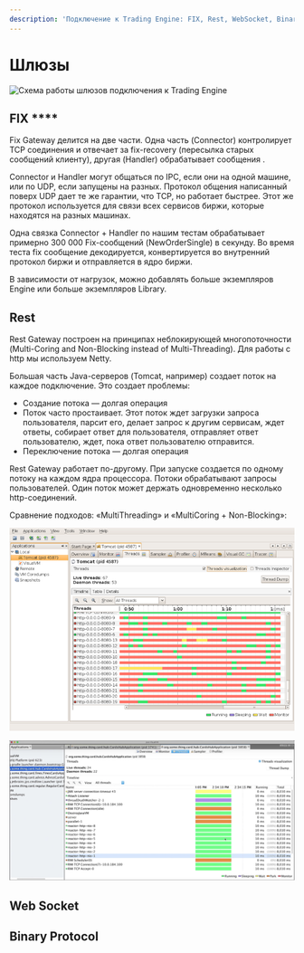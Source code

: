```yaml
---
description: 'Подключение к Trading Engine: FIX, Rest, WebSocket, Binary Protocol.'
---
```


# Шлюзы

![&#x421;&#x445;&#x435;&#x43C;&#x430; &#x440;&#x430;&#x431;&#x43E;&#x442;&#x44B; &#x448;&#x43B;&#x44E;&#x437;&#x43E;&#x432; &#x43F;&#x43E;&#x434;&#x43A;&#x43B;&#x44E;&#x447;&#x435;&#x43D;&#x438;&#x44F; &#x43A; Trading Engine](https://lh6.googleusercontent.com/kMzv-z7SNRzVSTD6j9tbqQ0VmUjfPerG3LHMyQV9jHAxpihAXjvIx-MdPnIRtaVEFgFafy-RxUdGg0QcDPI6zZ11J0bnesOxFUUF1O0E-H1rLPibcdKz-HWcSKvVXrMU9ODL7jZW)

## FIX ****

Fix Gateway делится на две части. Одна часть \(Connector\) контролирует TCP соединения и отвечает за fix-recovery \(пересылка старых сообщений клиенту\), другая \(Handler\) обрабатывает сообщения .

Connector и Handler могут общаться по IPC, если они на одной машине, или по UDP, если запущены на разных. Протокол общения написанный поверх UDP дает те же гарантии, что TCP, но работает быстрее. Этот же протокол используется для связи всех сервисов биржи, которые находятся на разных машинах.

Одна связка Connector + Handler по нашим тестам обрабатывает примерно 300 000 Fix-сообщений \(NewOrderSingle\) в секунду. Во время теста fix сообщение декодируется, конвертируется во внутренний протокол биржи и отправляется в ядро биржи. 

В зависимости от нагрузок, можно добавлять больше экземпляров Engine или больше экземпляров Library.

## **Rest**

Rest Gateway построен на принципах неблокирующей многопоточности \(Multi-Coring and Non-Blocking instead of Multi-Threading\). Для работы с http мы используем Netty.

Большая часть Java-серверов \(Tomcat, например\) создает поток на каждое подключение. Это создает проблемы:

* Создание потока — долгая операция
* Поток часто простаивает. Этот поток ждет загрузки запроса пользователя, парсит его, делает запрос к другим сервисам, ждет ответы, собирает ответ для пользователя, отправляет ответ пользователю, ждет, пока ответ пользователю отправится.
* Переключение потока — долгая  операция

Rest Gateway работает по-другому. При запуске создается по одному потоку на каждом ядра процессора. Потоки обрабатывают запросы пользователей. Один поток может держать одновременно несколько http-соединений.

Сравнение подходов: «MultiThreading» и «MultiCoring + Non-Blocking»:

![&#x411;&#x43B;&#x43E;&#x43A;&#x438;&#x440;&#x443;&#x44E;&#x449;&#x438;&#x439; &#x43A;&#x43E;&#x434;, &#x43E;&#x434;&#x438;&#x43D; &#x43F;&#x43E;&#x442;&#x43E;&#x43A; &#x43D;&#x430; &#x43E;&#x434;&#x43D;&#x43E; &#x441;&#x43E;&#x435;&#x434;&#x438;&#x43D;&#x435;&#x43D;&#x438;&#x435;. &#x41F;&#x43E;&#x442;&#x43E;&#x43A;&#x438; &#x43F;&#x440;&#x43E;&#x441;&#x442;&#x430;&#x438;&#x432;&#x430;&#x44E;&#x442;](../.gitbook/assets/tomcat-profiler.png)

![&#x41D;&#x435;&#x431;&#x43B;&#x43E;&#x43A;&#x438;&#x440;&#x443;&#x44E;&#x449;&#x438;&#x439; &#x43A;&#x43E;&#x434;, &#x43F;&#x43E; &#x43E;&#x434;&#x43D;&#x43E;&#x43C;&#x443; &#x43F;&#x43E;&#x442;&#x43E;&#x43A;&#x443; &#x43D;&#x430; &#x44F;&#x434;&#x440;&#x43E;. &#x41F;&#x43E;&#x442;&#x43E;&#x43A;&#x438; &#x43D;&#x435; &#x43F;&#x440;&#x43E;&#x441;&#x442;&#x430;&#x438;&#x432;&#x430;&#x44E;&#x442;](../.gitbook/assets/netty-profiler.png)



## **Web Socket**

## **Binary Protocol**

